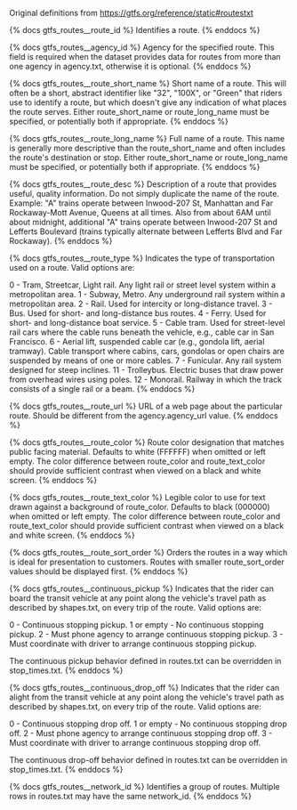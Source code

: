 Original definitions from https://gtfs.org/reference/static#routestxt

{% docs gtfs_routes\_\_route_id %}
Identifies a route.
{% enddocs %}

{% docs gtfs_routes\_\_agency_id %}
Agency for the specified route. This field is required when the dataset provides data for routes from more than one agency in agency.txt, otherwise it is optional.
{% enddocs %}

{% docs gtfs_routes\_\_route_short_name %}
Short name of a route. This will often be a short, abstract identifier like "32", "100X", or "Green" that riders use to identify a route, but which doesn't give any indication of what places the route serves. Either route_short_name or route_long_name must be specified, or potentially both if appropriate.
{% enddocs %}

{% docs gtfs_routes\_\_route_long_name %}
Full name of a route. This name is generally more descriptive than the route_short_name and often includes the route's destination or stop. Either route_short_name or route_long_name must be specified, or potentially both if appropriate.
{% enddocs %}

{% docs gtfs_routes\_\_route_desc %}
Description of a route that provides useful, quality information. Do not simply duplicate the name of the route.  Example: "A" trains operate between Inwood-207 St, Manhattan and Far Rockaway-Mott Avenue, Queens at all times. Also from about 6AM until about midnight, additional "A" trains operate between Inwood-207 St and Lefferts Boulevard (trains typically alternate between Lefferts Blvd and Far Rockaway).
{% enddocs %}

{% docs gtfs_routes\_\_route_type %}
Indicates the type of transportation used on a route. Valid options are:

0 - Tram, Streetcar, Light rail. Any light rail or street level system within a metropolitan area.
1 - Subway, Metro. Any underground rail system within a metropolitan area.
2 - Rail. Used for intercity or long-distance travel.
3 - Bus. Used for short- and long-distance bus routes.
4 - Ferry. Used for short- and long-distance boat service.
5 - Cable tram. Used for street-level rail cars where the cable runs beneath the vehicle, e.g., cable car in San Francisco.
6 - Aerial lift, suspended cable car (e.g., gondola lift, aerial tramway). Cable transport where cabins, cars, gondolas or open chairs are suspended by means of one or more cables.
7 - Funicular. Any rail system designed for steep inclines.
11 - Trolleybus. Electric buses that draw power from overhead wires using poles.
12 - Monorail. Railway in which the track consists of a single rail or a beam.
{% enddocs %}

{% docs gtfs_routes\_\_route_url %}
URL of a web page about the particular route. Should be different from the agency.agency_url value.
{% enddocs %}

{% docs gtfs_routes\_\_route_color %}
Route color designation that matches public facing material. Defaults to white (FFFFFF) when omitted or left empty. The color difference between route_color and route_text_color should provide sufficient contrast when viewed on a black and white screen.
{% enddocs %}

{% docs gtfs_routes\_\_route_text_color %}
Legible color to use for text drawn against a background of route_color. Defaults to black (000000) when omitted or left empty. The color difference between route_color and route_text_color should provide sufficient contrast when viewed on a black and white screen.
{% enddocs %}

{% docs gtfs_routes\_\_route_sort_order %}
Orders the routes in a way which is ideal for presentation to customers. Routes with smaller route_sort_order values should be displayed first.
{% enddocs %}

{% docs gtfs_routes\_\_continuous_pickup %}
Indicates that the rider can board the transit vehicle at any point along the vehicle's travel path as described by shapes.txt, on every trip of the route. Valid options are:

0 - Continuous stopping pickup.
1 or empty - No continuous stopping pickup.
2 - Must phone agency to arrange continuous stopping pickup.
3 - Must coordinate with driver to arrange continuous stopping pickup.

The continuous pickup behavior defined in routes.txt can be overridden in stop_times.txt.
{% enddocs %}

{% docs gtfs_routes\_\_continuous_drop_off %}
Indicates that the rider can alight from the transit vehicle at any point along the vehicle's travel path as described by shapes.txt, on every trip of the route. Valid options are:

0 - Continuous stopping drop off.
1 or empty - No continuous stopping drop off.
2 - Must phone agency to arrange continuous stopping drop off.
3 - Must coordinate with driver to arrange continuous stopping drop off.

The continuous drop-off behavior defined in routes.txt can be overridden in stop_times.txt.
{% enddocs %}

{% docs gtfs_routes\_\_network_id %}
Identifies a group of routes. Multiple rows in routes.txt may have the same network_id.
{% enddocs %}
